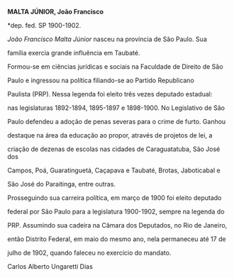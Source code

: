 **MALTA JÚNIOR, João Francisco**



\*dep. fed. SP 1900-1902.



*João Francisco Malta Júnior* nasceu na província de São Paulo. Sua

família exercia grande influência em Taubaté.



Formou-se em ciências jurídicas e sociais na Faculdade de Direito de São

Paulo e ingressou na política filiando-se ao Partido Republicano

Paulista (PRP). Nessa legenda foi eleito três vezes deputado estadual:

nas legislaturas 1892-1894, 1895-1897 e 1898-1900. No Legislativo de São

Paulo defendeu a adoção de penas severas para o crime de furto. Ganhou

destaque na área da educação ao propor, através de projetos de lei, a

criação de dezenas de escolas nas cidades de Caraguatatuba, São José dos

Campos, Poá, Guaratinguetá, Caçapava e Taubaté, Brotas, Jaboticabal e

São José do Paraitinga, entre outras.



Prosseguindo sua carreira política, em março de 1900 foi eleito deputado

federal por São Paulo para a legislatura 1900-1902, sempre na legenda do

PRP. Assumindo sua cadeira na Câmara dos Deputados, no Rio de Janeiro,

então Distrito Federal, em maio do mesmo ano, nela permaneceu até 17 de

julho de 1902, quando faleceu no exercício do mandato.



Carlos Alberto Ungaretti Dias



